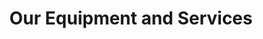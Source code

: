 ---
title: "Our Equipment and Services"
heading: "Our Services"
description: "Learn more about our wide range of services that goes beyond equipement rentals."
layout: services
keywords: "services, equipement, rental"

cta: "Contact Us"
cta__link: "/contact"
## Service 1
service1: "Tool Rental & Parts"
service1_desc: "We’re here to help you with all of your tool rental needs. Our well-stocked inventory has everything necessary to get the job done right no matter what size project you decide to take on. From home renovation projects to big construction site, we've got you covered.
<br></br>
We offer tool rentals and rental equipment from our wide selection of trusted, professional-quality brands. From air powered tools to carpter cleaning, we have the tool you need at rental prices that suit your budget. <strong>We carry a full inventory of STIHL parts as well as a range of Honda and other generic parts.</strong>
<br></br>
If you have any questions about your specific project, we will help you choose the tools and equipment you’ll need and personally demonstrate the proper way to use them. Contact us before you start your project so we can get you the best prices and line up any equipment you may require."
service1_img: "service1.jpg"

## Service 2
service2: "Portable toilets"
service2_desc: "If you are planning a one-day private reception, if you are in charge of organizing a festival or public event in a park, or if you are working on a construction site that is planned over a season, the Ucluelet Rent-It Center will help you accommodate your team’s needs the right way, with clean and easy-to-schedule sanitation solutions, so you can put your focus on making it a success. <br></br>
If you have any questions about your specific project, we will help you with the logistic you’ll need.Contact us before you start your project so we can get you the best prices and line up any equipment you may require."
service2_img: "service2.jpg"

## Service 3
service3: "Gravel Mart"
service3_desc: "We offer quality topsoil and bark mulch for your gardening or landscaping needs! We have a large, consistent selection and we re-stock on a regular basis.  Sold by the yard, and you can pick up, or we deliver in Ucluelet, Tofino, and surrounding areas.
<br></br>
If you have any questions about your specific project, we will help you with the logistic you’ll need.Contact us before you start your project so we can get you the best prices and line up any equipment you may require."
service3_img: "service3.jpg"

## Service 4
service4: "Septic Services"
service4_desc: "Septic tank pump-outs. From campgrounds to residential homes, our trucks can do it all. We tackle plugged storm drains, restaurant grease traps, portable toilets, the list goes on. In order to tell whether or not you need a septic pumping service, it’s good to keep a few of these signs in mind. Remember, maintenance service every three to five years could cost you a couple hundred dollars, but a sewer system replacement will cost you thousands!
<br></br>
Contact us for more information about our septic services."
service4_img: "service4.jpg"

# FAQ
## Question 1
question1: "What time are you open?"
answer1: "We are open 8am-5pm Monday to Friday. Please leave a message if after hours and we will return your call."

question2: "How much is soil/bark mulch?"
answer2: "We sell top quality clean soil and bark mulch, it is currently $96.50/yard."

question3: "How much is a delivery of soil to Ucluelet or Tofino?"
answer3: "We charge a simple flat fee of $35 to Ucluelet and $105 to Tofino. Give us a call and we'll get your what you need."

question4: "How will I be charged for a rental?"
answer4: "We charge based on how long you have the rental. 4 hours, a day, a week or a month."

question5: "Do we sell chains?"
answer5: "Yes. Please email or call with the specs off your bar ( you must know the chain size and how many drivers for us to make the chain for you!)"

question6: "Do we rent portables?"
answer6: "Yes we do, for events or for construction or whatever you may need."
--- 